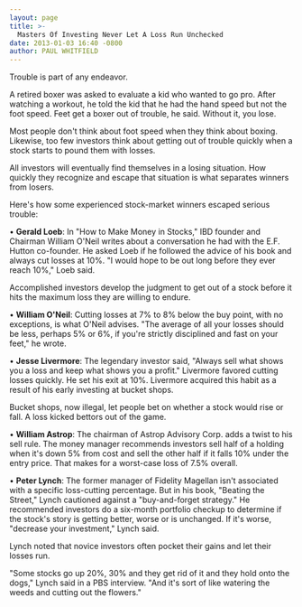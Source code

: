```yaml
---
layout: page
title: >-
  Masters Of Investing Never Let A Loss Run Unchecked
date: 2013-01-03 16:40 -0800
author: PAUL WHITFIELD
---
```





Trouble is part of any endeavor.


A retired boxer was asked to evaluate a kid who wanted to go pro. After watching a workout, he told the kid that he had the hand speed but not the foot speed. Feet get a boxer out of trouble, he said. Without it, you lose.


Most people don't think about foot speed when they think about boxing. Likewise, too few investors think about getting out of trouble quickly when a stock starts to pound them with losses.


All investors will eventually find themselves in a losing situation. How quickly they recognize and escape that situation is what separates winners from losers.


Here's how some experienced stock-market winners escaped serious trouble:


• **Gerald Loeb**: In "How to Make Money in Stocks," IBD founder and Chairman William O'Neil writes about a conversation he had with the E.F. Hutton co-founder. He asked Loeb if he followed the advice of his book and always cut losses at 10%. "I would hope to be out long before they ever reach 10%," Loeb said.


Accomplished investors develop the judgment to get out of a stock before it hits the maximum loss they are willing to endure.


• **William O'Neil**: Cutting losses at 7% to 8% below the buy point, with no exceptions, is what O'Neil advises. "The average of all your losses should be less, perhaps 5% or 6%, if you're strictly disciplined and fast on your feet," he wrote.


• **Jesse Livermore**: The legendary investor said, "Always sell what shows you a loss and keep what shows you a profit." Livermore favored cutting losses quickly. He set his exit at 10%. Livermore acquired this habit as a result of his early investing at bucket shops.


Bucket shops, now illegal, let people bet on whether a stock would rise or fall. A loss kicked bettors out of the game.


• **William Astrop**: The chairman of Astrop Advisory Corp. adds a twist to his sell rule. The money manager recommends investors sell half of a holding when it's down 5% from cost and sell the other half if it falls 10% under the entry price. That makes for a worst-case loss of 7.5% overall.


• **Peter Lynch**: The former manager of Fidelity Magellan isn't associated with a specific loss-cutting percentage. But in his book, "Beating the Street," Lynch cautioned against a "buy-and-forget strategy." He recommended investors do a six-month portfolio checkup to determine if the stock's story is getting better, worse or is unchanged. If it's worse, "decrease your investment," Lynch said.


Lynch noted that novice investors often pocket their gains and let their losses run.


"Some stocks go up 20%, 30% and they get rid of it and they hold onto the dogs," Lynch said in a PBS interview. "And it's sort of like watering the weeds and cutting out the flowers."




